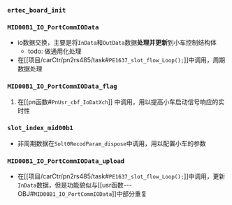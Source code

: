 ### `ertec_board_init`


### `MID00B1_IO_PortCommIOData`
- io数据交换，主要是将`InData`和`OutData`数据**处理并更新**到小车控制结构体
	- todo:  做通用化处理
- 在[[项目/carCtr/pn2rs485/task#`PE1637_slot_flow_Loop();`]]中调用，周期数据处理
### `MID00B1_IO_PortCommIOData_flag`
1. 在[[pn函数#`PnUsr_cbf_IoDatXch`]]  中调用，用以提高小车启动信号响应的实时性

### `slot_index_mid00b1`
- 非周期数据在`Solt0RecodParam_dispose`中调用，用以配置小车的参数

### `MID00B1_IO_PortCommIOData_upload`
- 在[[项目/carCtr/pn2rs485/task#`PE1637_slot_flow_Loop();`]]中调用，更新`InData`数据，但是功能貌似与[[usr函数---OBJ#`MID00B1_IO_PortCommIOData`]]中部分重复

